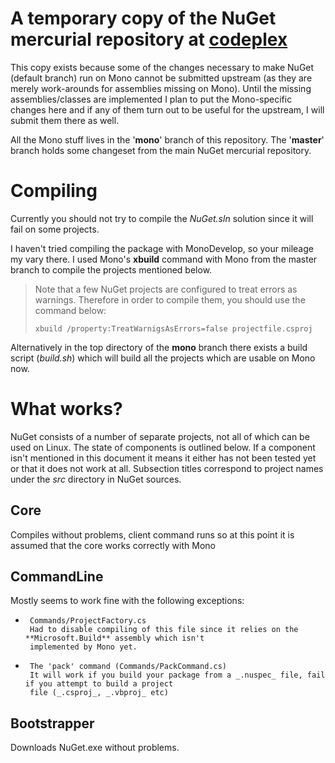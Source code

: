 # A temporary copy of the NuGet mercurial repository at [codeplex](http://nuget.codeplex.com "NuGet")

This copy exists because some of the changes necessary to make NuGet (default branch)
run on Mono cannot be submitted upstream (as they are merely work-arounds for assemblies
missing on Mono). Until the missing assemblies/classes are implemented I plan to put the
Mono-specific changes here and if any of them turn out to be useful for the upstream, I
will submit them there as well.

All the Mono stuff lives in the '**mono**' branch of this repository. The '**master**' branch holds
some changeset from the main NuGet mercurial repository.

# Compiling

Currently you should not try to compile the _NuGet.sln_ solution since it will fail on some projects.

I haven't tried compiling the package with MonoDevelop, so your mileage my vary there. I used Mono's
**xbuild** command with Mono from the master branch to compile the projects mentioned below.

> Note that a few NuGet projects are configured to treat errors as warnings. Therefore in order to
> compile them, you should use the command below:
>
> 	  xbuild /property:TreatWarnigsAsErrors=false projectfile.csproj

Alternatively in the top directory of the **mono** branch there exists a build script (_build.sh_) which
will build all the projects which are usable on Mono now.

# What works?

NuGet consists of a number of separate projects, not all of which can be used on Linux. The state of 
components is outlined below. If a component isn't mentioned in this document it means it either has
not been tested yet or that it does not work at all. Subsection titles correspond to project names
under the _src_ directory in NuGet sources.

## Core

Compiles without problems, client command runs so at this point it is assumed that the core works correctly
with Mono

## CommandLine

Mostly seems to work fine with the following exceptions:

*      Commands/ProjectFactory.cs
       Had to disable compiling of this file since it relies on the **Microsoft.Build** assembly which isn't
       implemented by Mono yet.
*      The 'pack' command (Commands/PackCommand.cs)
       It will work if you build your package from a _.nuspec_ file, fail if you attempt to build a project
       file (_.csproj_, _.vbproj_ etc)

## Bootstrapper

Downloads NuGet.exe without problems.
